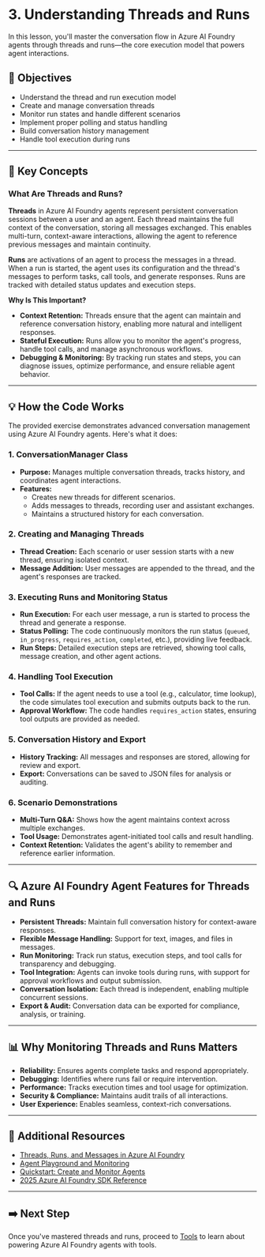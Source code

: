 # 3. Understanding Threads and Runs

In this lesson, you'll master the conversation flow in Azure AI Foundry agents through threads and runs—the core execution model that powers agent interactions.

## 🎯 Objectives

- Understand the thread and run execution model
- Create and manage conversation threads
- Monitor run states and handle different scenarios
- Implement proper polling and status handling
- Build conversation history management
- Handle tool execution during runs

---

## 🧠 Key Concepts

### What Are Threads and Runs?

**Threads** in Azure AI Foundry agents represent persistent conversation sessions between a user and an agent. Each thread maintains the full context of the conversation, storing all messages exchanged. This enables multi-turn, context-aware interactions, allowing the agent to reference previous messages and maintain continuity.

**Runs** are activations of an agent to process the messages in a thread. When a run is started, the agent uses its configuration and the thread's messages to perform tasks, call tools, and generate responses. Runs are tracked with detailed status updates and execution steps.

**Why Is This Important?**

- **Context Retention:** Threads ensure that the agent can maintain and reference conversation history, enabling more natural and intelligent responses.
- **Stateful Execution:** Runs allow you to monitor the agent's progress, handle tool calls, and manage asynchronous workflows.
- **Debugging & Monitoring:** By tracking run states and steps, you can diagnose issues, optimize performance, and ensure reliable agent behavior.

---

## 💡 How the Code Works

The provided exercise demonstrates advanced conversation management using Azure AI Foundry agents. Here's what it does:

### 1. ConversationManager Class

- **Purpose:** Manages multiple conversation threads, tracks history, and coordinates agent interactions.
- **Features:** 
  - Creates new threads for different scenarios.
  - Adds messages to threads, recording user and assistant exchanges.
  - Maintains a structured history for each conversation.

### 2. Creating and Managing Threads

- **Thread Creation:** Each scenario or user session starts with a new thread, ensuring isolated context.
- **Message Addition:** User messages are appended to the thread, and the agent's responses are tracked.

### 3. Executing Runs and Monitoring Status

- **Run Execution:** For each user message, a run is started to process the thread and generate a response.
- **Status Polling:** The code continuously monitors the run status (`queued`, `in_progress`, `requires_action`, `completed`, etc.), providing live feedback.
- **Run Steps:** Detailed execution steps are retrieved, showing tool calls, message creation, and other agent actions.

### 4. Handling Tool Execution

- **Tool Calls:** If the agent needs to use a tool (e.g., calculator, time lookup), the code simulates tool execution and submits outputs back to the run.
- **Approval Workflow:** The code handles `requires_action` states, ensuring tool outputs are provided as needed.

### 5. Conversation History and Export

- **History Tracking:** All messages and responses are stored, allowing for review and export.
- **Export:** Conversations can be saved to JSON files for analysis or auditing.

### 6. Scenario Demonstrations

- **Multi-Turn Q&A:** Shows how the agent maintains context across multiple exchanges.
- **Tool Usage:** Demonstrates agent-initiated tool calls and result handling.
- **Context Retention:** Validates the agent's ability to remember and reference earlier information.

---

## 🔍 Azure AI Foundry Agent Features for Threads and Runs

- **Persistent Threads:** Maintain full conversation history for context-aware responses.
- **Flexible Message Handling:** Support for text, images, and files in messages.
- **Run Monitoring:** Track run status, execution steps, and tool calls for transparency and debugging.
- **Tool Integration:** Agents can invoke tools during runs, with support for approval workflows and output submission.
- **Conversation Isolation:** Each thread is independent, enabling multiple concurrent sessions.
- **Export & Audit:** Conversation data can be exported for compliance, analysis, or training.

---

## 📊 Why Monitoring Threads and Runs Matters

- **Reliability:** Ensures agents complete tasks and respond appropriately.
- **Debugging:** Identifies where runs fail or require intervention.
- **Performance:** Tracks execution times and tool usage for optimization.
- **Security & Compliance:** Maintains audit trails of all interactions.
- **User Experience:** Enables seamless, context-rich conversations.

---

## 📖 Additional Resources

- [Threads, Runs, and Messages in Azure AI Foundry](https://learn.microsoft.com/en-us/azure/ai-foundry/agents/concepts/threads-runs-messages)
- [Agent Playground and Monitoring](https://learn.microsoft.com/en-us/azure/ai-foundry/how-to/develop/vs-code-agents#explore-threads)
- [Quickstart: Create and Monitor Agents](https://learn.microsoft.com/en-us/azure/ai-foundry/agents/quickstart#configure-and-run-an-agent)
- [2025 Azure AI Foundry SDK Reference](https://learn.microsoft.com/en-us/python/api/overview/azure/ai-projects-readme)

---

## ➡️ Next Step

Once you've mastered threads and runs, proceed to [Tools](02-tools) to learn about powering Azure AI Foundry agents with tools.
